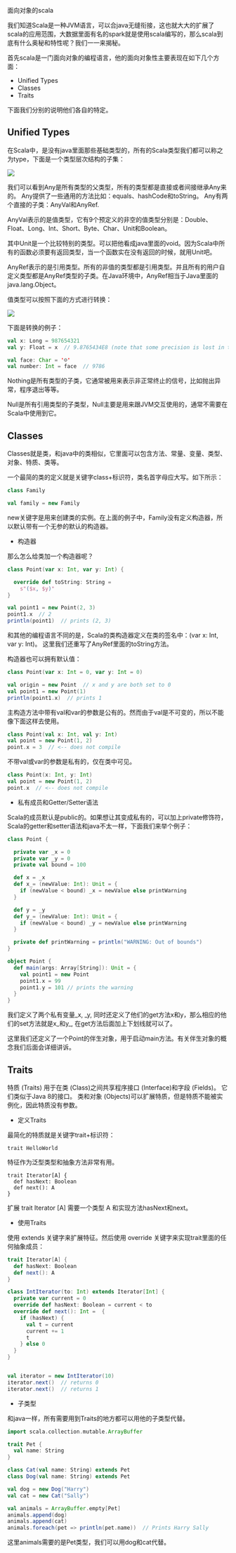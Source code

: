 面向对象的scala

我们知道Scala是一种JVM语言，可以合java无缝衔接，这也就大大的扩展了scala的应用范围，大数据里面有名的spark就是使用scala编写的，那么scala到底有什么奥秘和特性呢？我们一一来揭秘。

首先scala是一门面向对象的编程语言，他的面向对象性主要表现在如下几个方面：

* Unified Types
* Classes
* Traits

下面我们分别的说明他们各自的特定。

## Unified Types

在Scala中，是没有java里面那些基础类型的，所有的Scala类型我们都可以称之为type，下面是一个类型层次结构的子集：

![](https://img-blog.csdnimg.cn/20191029173423218.png)

我们可以看到Any是所有类型的父类型，所有的类型都是直接或者间接继承Any来的。 Any提供了一些通用的方法比如：equals、hashCode和toString。 Any有两个直接的子类：AnyVal和AnyRef.

AnyVal表示的是值类型，它有9个预定义的非空的值类型分别是：Double、Float、Long、Int、Short、Byte、Char、Unit和Boolean。

其中Unit是一个比较特别的类型。可以把他看成java里面的void。因为Scala中所有的函数必须要有返回类型，当一个函数实在没有返回的时候，就用Unit吧。

AnyRef表示的是引用类型。所有的非值的类型都是引用类型。并且所有的用户自定义类型都是AnyRef类型的子类。在Java环境中，AnyRef相当于Java里面的java.lang.Object。

值类型可以按照下面的方式进行转换：

![](https://img-blog.csdnimg.cn/20191029215709503.png)

下面是转换的例子：

~~~scala
val x: Long = 987654321
val y: Float = x  // 9.8765434E8 (note that some precision is lost in this case)

val face: Char = '☺'
val number: Int = face  // 9786
~~~

Nothing是所有类型的子类，它通常被用来表示非正常终止的信号，比如抛出异常，程序退出等等。

Null是所有引用类型的子类型，Null主要是用来跟JVM交互使用的，通常不需要在Scala中使用到它。

## Classes

Classes就是类，和java中的类相似，它里面可以包含方法、常量、变量、类型、对象、特质、类等。

一个最简的类的定义就是关键字class+标识符，类名首字母应大写。如下所示：

~~~scala
class Family

val family = new Family
~~~

new关键字是用来创建类的实例。在上面的例子中，Family没有定义构造器，所以默认带有一个无参的默认的构造器。

* 构造器

那么怎么给类加一个构造器呢？ 

~~~scala
class Point(var x: Int, var y: Int) {

  override def toString: String =
    s"($x, $y)"
}

val point1 = new Point(2, 3)
point1.x  // 2
println(point1)  // prints (2, 3)
~~~

和其他的编程语言不同的是，Scala的类构造器定义在类的签名中：(var x: Int, var y: Int)。 这里我们还重写了AnyRef里面的toString方法。

构造器也可以拥有默认值：

~~~scala
class Point(var x: Int = 0, var y: Int = 0)

val origin = new Point  // x and y are both set to 0
val point1 = new Point(1)
println(point1.x)  // prints 1

~~~

主构造方法中带有val和var的参数是公有的。然而由于val是不可变的，所以不能像下面这样去使用。

~~~scala
class Point(val x: Int, val y: Int)
val point = new Point(1, 2)
point.x = 3  // <-- does not compile
~~~

不带val或var的参数是私有的，仅在类中可见。

~~~scala
class Point(x: Int, y: Int)
val point = new Point(1, 2)
point.x  // <-- does not compile
~~~


* 私有成员和Getter/Setter语法

Scala的成员默认是public的。如果想让其变成私有的，可以加上private修饰符，Scala的getter和setter语法和java不太一样，下面我们来举个例子：

~~~scala
class Point {

  private var _x = 0
  private var _y = 0
  private val bound = 100

  def x = _x
  def x_= (newValue: Int): Unit = {
    if (newValue < bound) _x = newValue else printWarning
  }

  def y = _y
  def y_= (newValue: Int): Unit = {
    if (newValue < bound) _y = newValue else printWarning
  }

  private def printWarning = println("WARNING: Out of bounds")
}

object Point {
  def main(args: Array[String]): Unit = {
    val point1 = new Point
    point1.x = 99
    point1.y = 101 // prints the warning
  }
}
~~~

我们定义了两个私有变量\_x, \_y, 同时还定义了他们的get方法x和y，那么相应的他们的set方法就是x\_和y\_, 在get方法后面加上下划线就可以了。

这里我们还定义了一个Point的伴生对象，用于启动main方法。有关伴生对象的概念我们后面会详细讲诉。

## Traits

特质 (Traits) 用于在类 (Class)之间共享程序接口 (Interface)和字段 (Fields)。 它们类似于Java 8的接口。 类和对象 (Objects)可以扩展特质，但是特质不能被实例化，因此特质没有参数。

* 定义Traits

最简化的特质就是关键字trait+标识符：

~~~sala
trait HelloWorld
~~~

特征作为泛型类型和抽象方法非常有用。

~~~sala
trait Iterator[A] {
  def hasNext: Boolean
  def next(): A
}
~~~

扩展 trait Iterator [A] 需要一个类型 A 和实现方法hasNext和next。

* 使用Traits

使用 extends 关键字来扩展特征。然后使用 override 关键字来实现trait里面的任何抽象成员：

~~~scala
trait Iterator[A] {
  def hasNext: Boolean
  def next(): A
}

class IntIterator(to: Int) extends Iterator[Int] {
  private var current = 0
  override def hasNext: Boolean = current < to
  override def next(): Int =  {
    if (hasNext) {
      val t = current
      current += 1
      t
    } else 0
  }
}


val iterator = new IntIterator(10)
iterator.next()  // returns 0
iterator.next()  // returns 1
~~~

* 子类型

和java一样，所有需要用到Traits的地方都可以用他的子类型代替。

~~~scala
import scala.collection.mutable.ArrayBuffer

trait Pet {
  val name: String
}

class Cat(val name: String) extends Pet
class Dog(val name: String) extends Pet

val dog = new Dog("Harry")
val cat = new Cat("Sally")

val animals = ArrayBuffer.empty[Pet]
animals.append(dog)
animals.append(cat)
animals.foreach(pet => println(pet.name))  // Prints Harry Sally
~~~

这里animals需要的是Pet类型，我们可以用dog和cat代替。









